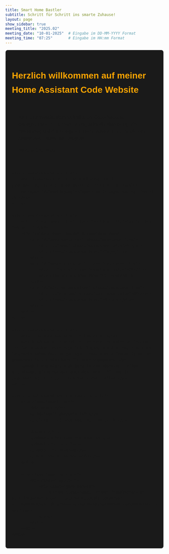```yaml
---
title: Smart Home Bastler
subtitle: Schritt für Schritt ins smarte Zuhause!
layout: page
show_sidebar: true
meeting_title: "2025.02"
meeting_date: "10-01-2025"  # Eingabe im DD-MM-YYYY Format
meeting_time: "07:25"       # Eingabe im HH:mm Format
---
```

<div class="page-content">
    <h1 class="section-title">Herzlich willkommen auf meiner Home Assistant Code Website</h1>
    <div class="content-section">
        <p>Auf dieser Website dreht sich alles um Code-Snippets, Codegeneratoren und Code-Vorlagen für die Einrichtung, die Erweiterung und das Design von Home Assistant. Viel Spaß beim Schmökern, Testen und Designen.</p>
        <p>Beste Grüße, Maxx</p>
    </div>

    <div class="content-section">
        <h2 class="section-title">Einladung zum {{ page.meeting_title }} Home Assistant-Treffen in Linz<br>
        am <span id="meetingDay"></span> um {{ page.meeting_time }} Uhr</h2>
    </div>

    <div class="content-section">
        <h2 id="countdown-title" class="section-title">Das Treffen beginnt in:</h2>
        <div id="countdown-fields" class="countdown">
            <div id="days-container" class="countdown-item">
                <div id="days" class="countdown-value">00</div>
                <div class="countdown-label">Tage</div>
            </div>
            <div id="hours-container" class="countdown-item">
                <div id="hours" class="countdown-value">00</div>
                <div class="countdown-label">Stunden</div>
            </div>
            <div id="minutes-container" class="countdown-item">
                <div id="minutes" class="countdown-value">00</div>
                <div class="countdown-label">Minuten</div>
            </div>
        </div>
    </div>

    <div class="content-section">
        <h3>Liebe Home Assistant-Enthusiasten,</h3>
        <p>Ich möchte mich herzlich für eure Teilnahme am letzten Treffen bedanken. Eure rege Beteiligung und die inspirierenden Gespräche haben dazu beigetragen, dass unsere Community weiter gewachsen ist. Vielen Dank für euer Engagement!</p>
        <p>Ich freue mich, euch bereits zum nächsten Treffen einzuladen. Bitte notiert euch den Termin für das {{ page.meeting_title }} – Home Assistant Treffen:</p>
    </div>

    <div class="content-section event-details">
        <div class="event-info">
            <h4>Termin:</h4>
            <p id="meetingDayDetails"></p>
            <p>Uhrzeit: {{ page.meeting_time }} Uhr</p>

            <h4>Ort:</h4>
            <p>Gemeinschaftszentrum Auweisen</p>
            <p>Wüstenrotplatz 2</p>
            <p>4030 Linz Auweisen</p>
            <p>WIFI und Strom vorhanden</p>
        </div>

        <div class="map-container">
            <div class="mapouter">
                <div class="gmap_canvas">
                    <iframe class="gmap_iframe" frameborder="0" scrolling="no" src="https://maps.google.com/maps?width=600&amp;height=450&amp;hl=en&amp;q=4030%20Linz%20Wüstenrotplatz%203&amp;t=h&amp;z=17&amp;ie=UTF8&amp;iwloc=B&amp;output=embed"></iframe>
                </div>
            </div>
        </div>
    </div>
</div>


<style>
    .page-content {
        max-width: 100%;
        margin: auto;
        padding: 20px;
        background-color: #1a1a1a;
        font-family: Arial, sans-serif;
        line-height: 1.6;
        border: 1px solid #ddd;
        border-radius: 8px;
        box-shadow: 0 4px 4px 6px rgba(255, 255, 255, 0.3);
    }
    .section-title {
        color: orange;
        font-family: 'Keania One', sans-serif;
    }
    .content-section {
        padding: 20px;
        margin-bottom: 20px;
    }
    .event-info {
        color: white;
        background-color: black;
        padding: 20px;
        margin-right: 20px;
        border-radius: 8px;
    }
    .map-container {
        flex: 2;
        padding: 20px;
    }
    .countdown-item {
        flex: 1;
        background-color: black;
        padding: 20px;
        margin: 0 5px;
        text-align: center;
        color: orange;
        font-family: 'Keania One', sans-serif;
        border-radius: 8px;
    }
    .countdown-value {
        font-size: 64px;
    }
    .countdown-label {
        font-size: 20px;
    }
    .mapouter {
        position: relative;
        text-align: right;
        width: 100%; /* Volle Breite */
        height: 450px; /* Feste Höhe */
    }
    .gmap_canvas {
        overflow: hidden;
        background: none!important;
        width: 100%; /* Volle Breite */
        height: 450px; /* Feste Höhe */
    }
    .gmap_iframe {
        width: 100%!important; /* Volle Breite */
        height: 450px!important; /* Feste Höhe */
    }
    .countdown {
        display: flex;
        justify-content: center;
        align-items: center;
        padding: 20px;
    }
</style>

<script>
    function updateMeetingDate() {
        // Parse the meeting date in DD-MM-YYYY format
        var dateParts = "{{ page.meeting_date }}".split("-");
        var meetingDate = new Date(dateParts[2], dateParts[1] - 1, dateParts[0]);

        // Format the date in German
        var options = { weekday: 'long', year: 'numeric', month: 'long', day: 'numeric' };
        var meetingDayFormatted = meetingDate.toLocaleDateString('de-DE', options);

        // Update meetingDay placeholders
        document.getElementById("meetingDay").innerHTML = meetingDayFormatted;
        var detailsElement = document.getElementById("meetingDayDetails");
        if (detailsElement) {
            detailsElement.innerHTML = meetingDayFormatted;
        }
    }

    function startCountdown() {
        // Parse the meeting date in DD-MM-YYYY format
        var dateParts = "{{ page.meeting_date }}".split("-");
        var timeParts = "{{ page.meeting_time }}".split(":");
        var meetingDate = new Date(dateParts[2], dateParts[1] - 1, dateParts[0], timeParts[0], timeParts[1]);
        var countDownDate = meetingDate.getTime();

        // Update the countdown every 1 second
        var x = setInterval(function () {
            var now = new Date().getTime();
            var distance = countDownDate - now;

            var days = Math.floor(distance / (1000 * 60 * 60 * 24));
            var hours = Math.floor((distance % (1000 * 60 * 60 * 24)) / (1000 * 60 * 60));
            var minutes = Math.floor((distance % (1000 * 60 * 60)) / (1000 * 60));

            // Update fields dynamically
            if (distance > 0) {
                document.getElementById("countdown-title").innerHTML = "Das Treffen beginnt in:";
                document.getElementById("days-container").style.display = days > 0 ? "block" : "none";
                document.getElementById("hours-container").style.display = hours > 0 ? "block" : "none";
                document.getElementById("minutes-container").style.display = minutes > 0 ? "block" : "none";

                document.getElementById("days").innerHTML = days;
                document.getElementById("hours").innerHTML = hours;
                document.getElementById("minutes").innerHTML = minutes;
            } else {
                clearInterval(x);
                document.getElementById("countdown-title").innerHTML = "Wir basteln bereits an unserem Home Assistant.<br>Stoße dazu und bastle mit!";
                document.getElementById("countdown-fields").style.display = "none";
            }
        }, 1000);
    }

    // Ensure scripts run after DOM is fully loaded
    document.addEventListener("DOMContentLoaded", function () {
        updateMeetingDate();
        startCountdown();
    });
</script>

<link rel="preconnect" href="https://fonts.googleapis.com">
<link rel="preconnect" href="https://fonts.gstatic.com" crossorigin>
<link href="https://fonts.googleapis.com/css2?family=Gugi&family=Keania+One&family=Roboto:ital,wght@0,100;0,300;0,400;0,500;0,700;0,900;1,100;1,300;1,400;1,500;1,700;1,900&display=swap" rel="stylesheet">
